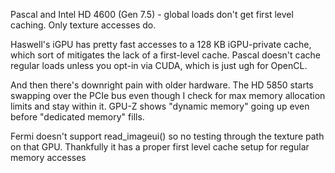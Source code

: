 Pascal and Intel HD 4600 (Gen 7.5) - global loads don't get first level caching. Only texture accesses do.

Haswell's iGPU has pretty fast accesses to a 128 KB iGPU-private cache, which sort of mitigates the lack of a first-level cache. Pascal doesn't cache regular loads unless you opt-in via CUDA, which is just ugh for OpenCL.

And then there's downright pain with older hardware. The HD 5850 starts swapping over the PCIe bus even though I check for max memory allocation limits and stay within it. GPU-Z shows "dynamic memory" going up even before "dedicated memory" fills.

Fermi doesn't support read_imageui() so no testing through the texture path on that GPU. Thankfully it has a proper first level cache setup for regular memory accesses
